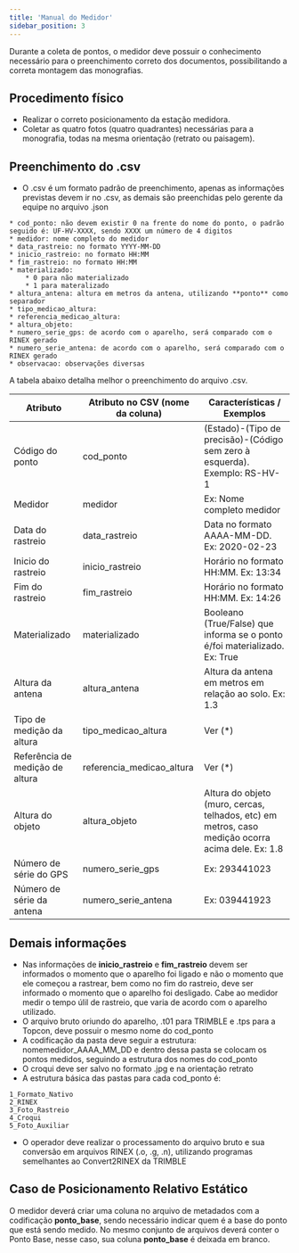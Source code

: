 ```yaml
---
title: 'Manual do Medidor'
sidebar_position: 3
---
```


Durante a coleta de pontos, o medidor deve possuir o conhecimento necessário para o preenchimento correto dos documentos, possibilitando a correta montagem das monografias.

## Procedimento físico
* Realizar o correto posicionamento da estação medidora.
* Coletar as quatro fotos (quatro quadrantes) necessárias para a monografia, todas na mesma orientação (retrato ou paisagem).

## Preenchimento do .csv
* O .csv é um formato padrão de preenchimento, apenas as informações previstas devem ir no .csv, as demais são preenchidas pelo gerente da equipe no arquivo .json
```
* cod_ponto: não devem existir 0 na frente do nome do ponto, o padrão seguido é: UF-HV-XXXX, sendo XXXX um número de 4 digitos
* medidor: nome completo do medidor
* data_rastreio: no formato YYYY-MM-DD
* inicio_rastreio: no formato HH:MM
* fim_rastreio: no formato HH:MM
* materializado:
    * 0 para não materializado
    * 1 para materalizado
* altura_antena: altura em metros da antena, utilizando **ponto** como separador
* tipo_medicao_altura: 
* referencia_medicao_altura:
* altura_objeto:
* numero_serie_gps: de acordo com o aparelho, será comparado com o RINEX gerado
* numero_serie_antena: de acordo com o aparelho, será comparado com o RINEX gerado
* observacao: observações diversas
```

A tabela abaixo detalha melhor o preenchimento do arquivo .csv.

Atributo | Atributo no CSV (nome da coluna) | Características / Exemplos
| ------ | ------ | ------ |
Código do ponto | cod_ponto | (Estado)-(Tipo de precisão)-(Código sem zero à esquerda). Exemplo: RS-HV-1
Medidor | medidor | Ex: Nome completo medidor
Data do rastreio | data_rastreio | Data no formato AAAA-MM-DD. Ex: 2020-02-23
Inicio do rastreio | inicio_rastreio | Horário no formato HH:MM. Ex: 13:34
Fim do rastreio | fim_rastreio | Horário no formato HH:MM. Ex: 14:26
Materializado | materializado | Booleano (True/False) que informa se o ponto é/foi materializado. Ex: True
Altura da antena | altura_antena | Altura da antena em metros em relação ao solo. Ex: 1.3
Tipo de medição da altura | tipo_medicao_altura | Ver (*)
Referência de medição de altura | referencia_medicao_altura | Ver (*)
Altura do objeto | altura_objeto | Altura do objeto (muro, cercas, telhados, etc) em metros, caso medição ocorra acima dele. Ex: 1.8
Número de série do GPS | numero_serie_gps | Ex: 293441023
Número de série da antena | numero_serie_antena | Ex: 039441923

## Demais informações
* Nas informações de **inicio_rastreio** e **fim_rastreio** devem ser informados o momento que o aparelho foi ligado e não o momento que ele começou a rastrear, bem como no fim do rastreio, deve ser informado o momento que o aparelho foi desligado. Cabe ao medidor medir o tempo úlil de rastreio, que varia de acordo com o aparelho utilizado.
* O arquivo bruto oriundo do aparelho, .t01 para TRIMBLE e .tps para a Topcon, deve possuir o mesmo nome do cod_ponto
* A codificação da pasta deve seguir a estrutura: nomemedidor_AAAA_MM_DD e dentro dessa pasta se colocam os pontos medidos, seguindo a estrutura dos nomes do cod_ponto
* O croqui deve ser salvo no formato .jpg e na orientação retrato
* A estrutura básica das pastas para cada cod_ponto é:
```
1_Formato_Nativo
2_RINEX
3_Foto_Rastreio
4_Croqui
5_Foto_Auxiliar
```
* O operador deve realizar o processamento do arquivo bruto e sua conversão em arquivos RINEX (.o, .g, .n), utilizando programas semelhantes ao Convert2RINEX da TRIMBLE

## Caso de Posicionamento Relativo Estático
O medidor deverá criar uma coluna no arquivo de metadados com a codificação **ponto_base**, sendo necessário indicar quem é a base do ponto que está sendo medido. No mesmo conjunto de arquivos deverá conter o Ponto Base, nesse caso, sua coluna **ponto_base** é deixada em branco.